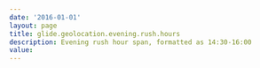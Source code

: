 ```yaml
---
date: '2016-01-01'
layout: page
title: glide.geolocation.evening.rush.hours
description: Evening rush hour span, formatted as 14:30-16:00
value:  
---
```

